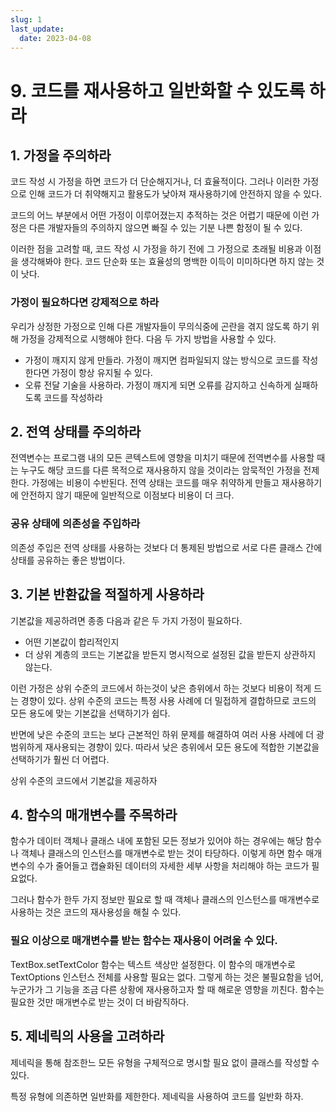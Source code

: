 ```yaml
---
slug: 1
last_update:
  date: 2023-04-08
---
```


# 9. 코드를 재사용하고 일반화할 수 있도록 하라

## 1. 가정을 주의하라

코드 작성 시 가정을 하면 코드가 더 단순해지거나, 더 효율적이다. 그러나 이러한 가정으로 인해 코드가 더 취약해지고 활용도가 낮아져 재사용하기에 안전하지 않을 수 있다.

코드의 어느 부분에서 어떤 가정이 이루어졌는지 추적하는 것은 어렵기 때문에 이런 가정은 다른 개발자들의 주의하지 않으면 빠질 수 있는 기분 나쁜 함정이 될 수 있다.

이러한 점을 고려할 때, 코드 작성 시 가정을 하기 전에 그 가정으로 초래될 비용과 이점을 생각해봐야 한다. 코드 단순화 또는 효율성의 명백한 이득이 미미하다면 하지 않는 것이 낫다.

### 가정이 필요하다면 강제적으로 하라

우리가 상정한 가정으로 인해 다른 개발자들이 무의식중에 곤란을 겪지 않도록 하기 위해 가정을 강제적으로 시행해야 한다. 다음 두 가지 방법을 사용할 수 있다.

- 가정이 깨지지 않게 만들라. 가정이 깨지면 컴파일되지 않는 방식으로 코드를 작성한다면 가정이 항상 유지될 수 있다.
- 오류 전달 기술을 사용하라. 가정이 깨지게 되면 오류를 감지하고 신속하게 실패하도록 코드를 작성하라

## 2. 전역 상태를 주의하라

전역변수는 프로그램 내의 모든 콘텍스트에 영향을 미치기 때문에 전역변수를 사용할 때는 누구도 해당 코드를 다른 목적으로 재사용하지 않을 것이라는 암묵적인 가정을 전제한다. 가정에는 비용이 수반된다. 전역 상태는 코드를 매우 취약하게 만들고 재사용하기에 안전하지 않기 때문에 일반적으로 이점보다 비용이 더 크다.

### 공유 상태에 의존성을 주입하라

의존성 주입은 전역 상태를 사용하는 것보다 더 통제된 방법으로 서로 다른 클래스 간에 상태를 공유하는 좋은 방법이다.

## 3. 기본 반환값을 적절하게 사용하라

기본값을 제공하려면 종종 다음과 같은 두 가지 가정이 필요하다.

- 어떤 기본값이 합리적인지
- 더 상위 계층의 코드는 기본값을 받든지 명시적으로 설정된 값을 받든지 상관하지 않는다.

이런 가정은 상위 수준의 코드에서 하는것이 낮은 층위에서 하는 것보다 비용이 적게 드는 경향이 있다. 상위 수준의 코드는 특정 사용 사례에 더 밀접하게 결합하므로 코드의 모든 용도에 맞는 기본값을 선택하기가 쉽다.

반면에 낮은 수준의 코드는 보다 근본적인 하위 문제를 해결하여 여러 사용 사례에 더 광범위하게 재사용되는 경향이 있다. 따라서 낮은 층위에서 모든 용도에 적합한 기본값을 선택하기가 훨씬 더 어렵다.

상위 수준의 코드에서 기본값을 제공하자

## 4. 함수의 매개변수를 주목하라

함수가 데이터 객체나 클래스 내에 포함된 모든 정보가 있어야 하는 경우에는 해당 함수나 객체나 클래스의 인스턴스를 매개변수로 받는 것이 타당하다. 이렇게 하면 함수 매개변수의 수가 줄어들고 캡슐화된 데이터의 자세한 세부 사항을 처리해야 하는 코드가 필요없다.

그러나 함수가 한두 가지 정보만 필요로 할 때 객체나 클래스의 인스턴스를 매개변수로 사용하는 것은 코드의 재사용성을 해칠 수 있다.

### 필요 이상으로 매개변수를 받는 함수는 재사용이 어려울 수 있다.

TextBox.setTextColor 함수는 텍스트 색상만 설정한다. 이 함수의 매개변수로 TextOptions 인스턴스 전체를 사용할 필요는 없다. 그렇게 하는 것은 불필요함을 넘어, 누군가가 그 기능을 조금 다른 상황에 재사용하고자 할 때 해로운 영향을 끼친다. 함수는 필요한 것만 매개변수로 받는 것이 더 바람직하다.

## 5. 제네릭의 사용을 고려하라

제네릭을 통해 참조한느 모든 유형을 구체적으로 명시할 필요 없이 클래스를 작성할 수 있다.

특정 유형에 의존하면 일반화를 제한한다. 제네릭을 사용하여 코드를 일반화 하자.
